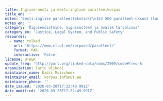 ```yaml
---
title: Inglise-eesti ja eesti-inglise paralleelkorpus
title_en: ''
notes: "Eesti-inglise paralleeltekstid\r\n153 500 paralleel-üksust (lauset või loendi elementi) 392 failis. Eesti keeles 1,7 miljonit sõna, inglise keeles 2,9 miljonit sõna.\r\n\r\nInglise-eesti paralleeltekstid\r\nInglise-eesti paralleeltekstid on jagatud kaheks grupiks vastavalt algtekstide jaotusele leheküljel www.legaltext.ee:\r\n\r\n224323 + 57836 paralleel-üksust (lauset või loendi elementi) 2981 + 1093 failis. Eesti keeles 2,6 + 0,7 miljonit sõna, inglise keeles 3,9 + 1,0 miljonit sõna.\r\n\r\nSõnade hulka on loetud ka numbrid ja lühendid."
notes_en: ''
category: 'Õigusemõistmine, õigussüsteem ja avalik turvalisus'
category_en: 'Justice, Legal System, and Public Safety'
resources:
  - name: tolked
    url: 'https://www.cl.ut.ee/korpused/paralleel/'
    format: PAR
    interactive: 'False'
license: OTHER
update_freq: 'http://purl.org/linked-data/sdmx/2009/code#freq-A'
organization: Tartu Ülikool
maintainer_name: Kadri Muischnek
maintainer_email: korpus.info@ut.ee
maintainer_phone: ''
date_issued: '2020-03-28T17:22:49.991Z'
date_modified: '2020-03-28T17:22:49.991Z'
---
```


